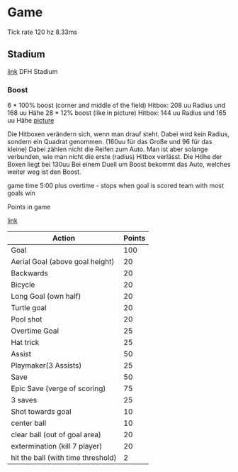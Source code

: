# Game

Tick rate 120 hz 8.33ms

## Stadium 
 [link](https://rocketleague.fandom.com/wiki/DFH_Stadium)
 DFH Stadium 
### Boost

6 * 100% boost (corner and middle of the field)
Hitbox: 208 uu Radius und 168 uu Hähe
28 * 12% boost  (like in picture)
Hitbox: 144 uu Radius und 165 uu Hähe
[picture](https://external-preview.redd.it/vdVj6_r4_bRb8qyzYPaeNjqgpNg8a_dO7eulrL7qM6c.png?auto=webp&s=44f2c0184ce142f33ea792b21f9761f9bfa89c93)

Die Hitboxen verändern sich, wenn man drauf steht. Dabei wird kein Radius, sondern ein Quadrat genommen.
(160uu für das Große und 96 für das kleine) Dabei zählen nicht die Reifen zum Auto. Man ist aber solange verbunden, wie man nicht die erste (radius) Hitbox verlässt.
Die Höhe der Boxen liegt bei 130uu
Bei einem Duell um Boost bekommt das Auto, welches weiter weg ist den Boost.

game time 5:00 plus overtime - stops when goal is scored
team with most goals win

Points in game 

[link](https://rocketleague.fandom.com/wiki/Points)

Action | Points 
--- | ---
Goal| 100
Aerial Goal (above goal height) | 20
Backwards | 20 
Bicycle | 20
Long Goal (own half) | 20 
Turtle goal | 20
Pool shot | 20 
Overtime Goal | 25
Hat trick | 25
Assist | 50
Playmaker(3 Assists) | 25
Save | 50
Epic Save (verge of scoring)| 75
3 saves | 25
Shot towards goal | 10
center ball | 10
clear ball (out of goal area) | 20
extermination (kill 7 player) | 20
hit the ball (with time threshold) | 2

##
